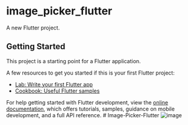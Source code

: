 # image_picker_flutter

A new Flutter project.

## Getting Started

This project is a starting point for a Flutter application.

A few resources to get you started if this is your first Flutter project:

- [Lab: Write your first Flutter app](https://docs.flutter.dev/get-started/codelab)
- [Cookbook: Useful Flutter samples](https://docs.flutter.dev/cookbook)

For help getting started with Flutter development, view the
[online documentation](https://docs.flutter.dev/), which offers tutorials,
samples, guidance on mobile development, and a full API reference.
#   I m a g e - P i c k e r - F l u t t e r 
 
![image](https://github.com/hamidhosen42/Image-Picker-Flutter/assets/68488154/75b4d001-755e-4555-b236-24d00ff9ef01)

 
